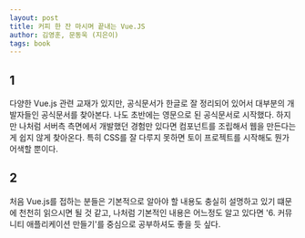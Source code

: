 ```yaml
---
layout: post
title: 커피 한 잔 마시며 끝내는 Vue.JS
author: 김영훈, 문동욱 (지은이)
tags: book
---
```


## 1

다양한 Vue.js 관련 교재가 있지만, 공식문서가 한글로 잘 정리되어 있어서 대부분의 개발자들인 공식문서를 찾아본다. 나도 초반에는 영문으로 된 공식문서로 시작했다. 하지만 나처럼 서버측 측면에서 개발했던 경험만 있다면 컴포넌트를 조립해서 웹을 만든다는게 쉽지 않게 찾아온다. 특히 CSS를 잘 다루지 못하면 토이 프로젝트를 시작해도 뭔가 어색할 뿐이다.

## 2

처음 Vue.js를 접하는 분들은 기본적으로 알아야 할 내용도 충실히 설명하고 있기 떄문에 천천히 읽으시면 될 것 같고, 나처럼 기본적인 내용은 어느정도 알고 있다면 '6. 커뮤니티 애플리케이션 만들기'를 중심으로 공부하셔도 좋을 듯 싶다.


